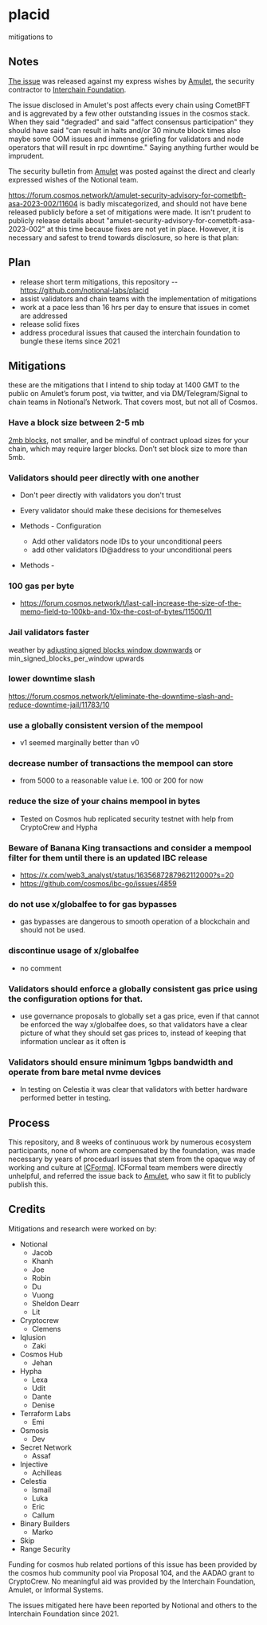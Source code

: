 # placid

mitigations to 


## Notes

[The issue](https://forum.cosmos.network/t/amulet-security-advisory-for-cometbft-asa-2023-002/11604) was released against my express wishes by [Amulet](https://twitter.com/amuletdotdev), the security contractor to [Interchain Foundation](https://interchain.io).  

The issue disclosed in Amulet's post affects every chain using CometBFT and is aggrevated by a few other outstanding issues in the cosmos stack.  When they said "degraded" and said "affect consensus participation" they should have said "can result in halts and/or 30 minute block times also maybe some OOM issues and immense griefing for validators and node operators that will result in rpc downtime."  Saying anything further would be imprudent. 

The security bulletin from [Amulet](https://twitter.com/amuletdotdev) was posted against the direct and clearly expressed wishes of the Notional team.

https://forum.cosmos.network/t/amulet-security-advisory-for-cometbft-asa-2023-002/11604 is badly miscategorized, and should not have bene released publicly before a set of mitigations were made.  It isn't prudent to publicly release details about "amulet-security-advisory-for-cometbft-asa-2023-002" at this time because fixes are not yet in place.  However, it is necessary and safest to trend towards disclosure, so here is that plan:



## Plan

* release short term mitigations, this repository -- https://github.com/notional-labs/placid
* assist validators and chain teams with the implementation of mitigations
* work at a pace less than 16 hrs per day to ensure that issues in comet are addressed
* release solid fixes
* address procedural issues that caused the interchain foundation to bungle these items since 2021


## Mitigations 

these are the mitigations that I intend to ship today at 1400 GMT to the public on Amulet’s forum post, via twitter, and via DM/Telegram/Signal to chain teams in Notional’s Network.  That covers most, but not all of Cosmos.


### Have a block size between 2-5 mb

[2mb blocks](https://forum.cosmos.network/t/increase-maxblocksize-from-200k-to-2mb), not smaller, and be mindful of contract upload sizes for your chain, which may require larger blocks.  Don’t set block size to more than 5mb.

### Validators should peer directly with one another

* Don't peer directly with validators you don't trust
* Every validator should make these decisions for themeselves

* Methods - Configuration
  * Add other validators node IDs to your unconditional peers
  * add other validators ID@address to your unconditional peers

* Methods -  



### 100 gas per byte

* https://forum.cosmos.network/t/last-call-increase-the-size-of-the-memo-field-to-100kb-and-10x-the-cost-of-bytes/11500/11


### Jail validators faster

weather by [adjusting signed blocks window downwards](https://forum.cosmos.network/t/adjust-min-signed-per-window-to-80/11808/1) or min_signed_blocks_per_window upwards



### lower downtime slash

https://forum.cosmos.network/t/eliminate-the-downtime-slash-and-reduce-downtime-jail/11783/10


### use a globally consistent version of the mempool

* v1 seemed marginally better than v0



### decrease number of transactions the mempool can store

* from 5000 to a reasonable value i.e. 100 or 200 for now



### reduce the size of your chains mempool in bytes 

* Tested on Cosmos hub replicated security testnet with help from CryptoCrew and Hypha


### Beware of Banana King transactions and consider a mempool filter for them until there is an updated IBC release

  * https://x.com/web3_analyst/status/1635687287962112000?s=20
  * https://github.com/cosmos/ibc-go/issues/4859

### do not use x/globalfee to for gas bypasses

* gas bypasses are dangerous to smooth operation of a blockchain and should not be used.


### discontinue usage of x/globalfee

* no comment


### Validators should enforce a globally consistent gas price using the configuration options for that.

* use governance proposals to globally set a gas price, even if that cannot be enforced the way x/globalfee does, so that validators have a clear picture of what they should set gas prices to, instead of keeping that information unclear as it often is

### Validators should ensure minimum 1gbps bandwidth and operate from bare metal nvme devices

* In testing on Celestia it was clear that validators with better hardware performed better in testing.  





## Process

This repository, and 8 weeks of continuous work by numerous ecosystem participants, none of whom are compensated by the foundation, was made necessary by years of proceduarl issues that stem from the opaque way of working and culture at [ICFormal](https://interchain.io).  ICFormal team members were directly unhelpful, and referred the issue back to [Amulet](https://twitter.com/amuletdotdev), who saw it fit to publicly publish this.  


## Credits

Mitigations and research were worked on by:

* Notional
  * Jacob
  * Khanh
  * Joe
  * Robin
  * Du
  * Vuong
  * Sheldon Dearr
  * Lit
* Cryptocrew
  * Clemens
* Iqlusion
  * Zaki
* Cosmos Hub
  * Jehan
* Hypha
  * Lexa
  * Udit
  * Dante
  * Denise
* Terraform Labs
  * Emi
* Osmosis
  * Dev
* Secret Network
  * Assaf
* Injective
  * Achilleas
* Celestia
  * Ismail
  * Luka
  * Eric
  * Callum
* Binary Builders
  * Marko
* Skip
* Range Security

Funding for cosmos hub related portions of this issue has been provided by the cosmos hub community pool via Proposal 104, and the AADAO grant to CryptoCrew.  No meaningful aid was provided by the Interchain Foundation, Amulet, or Informal Systems.

The issues mitigated here have been reported by Notional and others to the Interchain Foundation since 2021.
